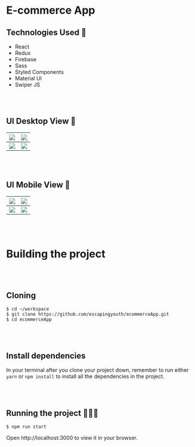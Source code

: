 # E-commerce App

## Technologies Used 💫

- React
- Redux
- Firebase
- Sass
- Styled Components
- Material UI
- Swiper JS

<br>
<br>

## UI Desktop View 🌠

| <img src="https://user-images.githubusercontent.com/79151294/236272619-d8396d07-3b94-4b93-84c0-a8a44d19f04c.png" > | <img src="https://user-images.githubusercontent.com/79151294/236270637-7801ef4b-7a18-4e02-a170-77819017f4f4.png"> |
| ------------------------------------------------------------------------------------------------------------------ | ----------------------------------------------------------------------------------------------------------------- |
| <img src="https://user-images.githubusercontent.com/79151294/236270370-57f5c734-e840-4bdd-a3db-fdba67c11ba8.png">  | <img src="https://user-images.githubusercontent.com/79151294/236270926-db715734-6891-4721-87c2-6cf827a3bba9.png"> |

<br>
<br>

## UI Mobile View 🌠

| <img src="https://user-images.githubusercontent.com/79151294/236272287-f642e8a5-1885-4444-981c-1208dded510d.png" > | <img src="https://user-images.githubusercontent.com/79151294/236271442-bf3c664e-549b-4356-a1f3-9508f0449cd3.png" > |
| ------------------------------------------------------------------------------------------------------------------ | ------------------------------------------------------------------------------------------------------------------ |
| <img src="https://user-images.githubusercontent.com/79151294/236271089-1dc26eda-bf60-46b5-acb2-13ffd88ee6e3.png">  | <img src="https://user-images.githubusercontent.com/79151294/236271633-49cc1af7-2985-428b-bded-1457f1b70ed6.png" > |

<br>
<br>

# Building the project

<br>
<br>

## Cloning

```shell
$ cd ~/workspace
$ git clone https://github.com/escapingyouth/ecommerceApp.git
$ cd ecommerceApp
```

<br>
<br>

## Install dependencies

In your terminal after you clone your project down, remember to run either `yarn` or `npm install` to install all the dependencies in the project.

<br>
<br>

## Running the project 🏃‍♀️💨

```shell
$ npm run start
```

Open http://localhost:3000 to view it in your browser.
